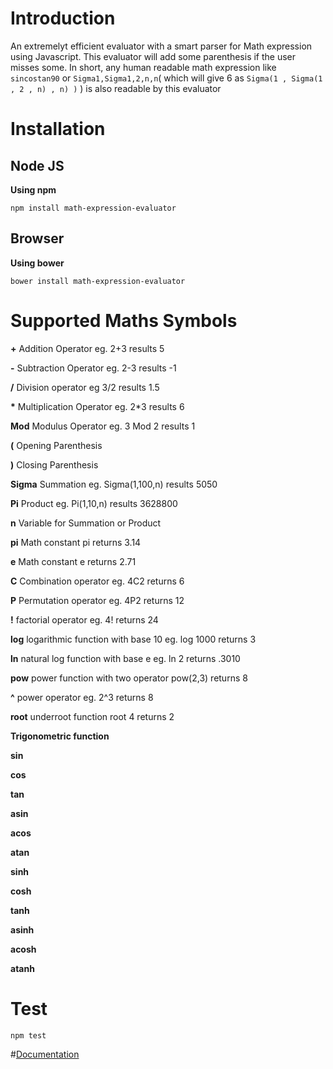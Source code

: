 # Introduction

An extremelyt efficient evaluator with a smart parser for Math expression using Javascript. This evaluator will add some parenthesis if the user misses some. In short, any human readable math expression like `sincostan90` or `Sigma1,Sigma1,2,n,n`( which will give 6 as `Sigma(1 , Sigma(1 , 2 , n) , n) )` ) is also readable by this evaluator

# Installation
## Node JS
 **Using npm** 

    npm install math-expression-evaluator

## Browser
 **Using bower**

    bower install math-expression-evaluator
# Supported Maths Symbols

 **+**   Addition Operator eg. 2+3 results 5

 **-**   Subtraction Operator eg. 2-3 results -1

 **/**   Division operator eg 3/2 results 1.5 

 **\***   Multiplication Operator eg. 2*3 results 6

 **Mod**   Modulus Operator eg. 3 Mod 2 results 1

 **(**   Opening Parenthesis

 **)**   Closing Parenthesis

 **Sigma**   Summation eg. Sigma(1,100,n) results 5050

 **Pi**   Product eg. Pi(1,10,n) results 3628800

 **n**   Variable for Summation or Product

 **pi**   Math constant pi returns 3.14

 **e**   Math constant e returns 2.71

 **C**   Combination operator eg. 4C2 returns 6

 **P**   Permutation operator eg. 4P2 returns 12

 **!**   factorial operator eg. 4! returns 24

 **log**   logarithmic function with base 10 eg. log 1000 returns 3

 **ln**   natural log function with base e eg. ln 2 returns .3010 

 **pow**   power function with two operator pow(2,3) returns 8

 **^**   power operator eg. 2^3 returns 8

 **root**   underroot function root 4 returns 2

**Trigonometric function**

 **sin** 

 **cos**

 **tan**

 **asin**

 **acos**

 **atan**

 **sinh**

 **cosh**

 **tanh**

 **asinh**

 **acosh**

 **atanh**

# Test

    npm test

#[Documentation](http://ankit31894.github.io/math-expression-evaluator/)
